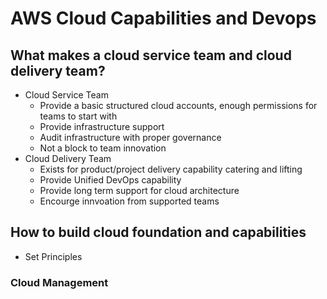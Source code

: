 # AWS Cloud Capabilities and Devops

## What makes a cloud service team and cloud delivery team?
- Cloud Service Team
   - Provide a basic structured cloud accounts, enough permissions for teams to start with
   - Provide infrastructure support
   - Audit infrastructure with proper governance
   - Not a block to team innovation
- Cloud Delivery Team
   - Exists for product/project delivery capability catering and lifting
   - Provide Unified DevOps capability
   - Provide long term support for cloud architecture 
   - Encourge innvoation from supported teams
## How to build cloud foundation and capabilities
- Set Principles
### Cloud Management

